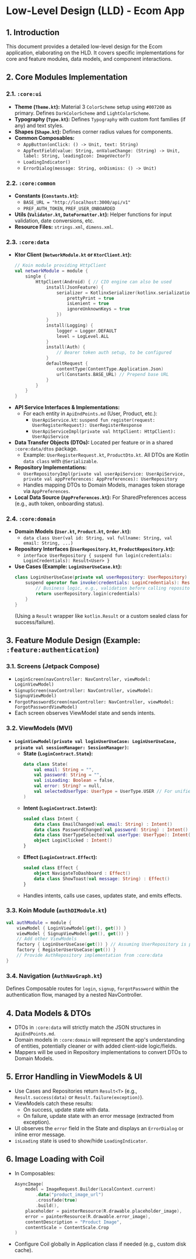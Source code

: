 # Low-Level Design (LLD) - Ecom App

## 1. Introduction
This document provides a detailed low-level design for the Ecom application, elaborating on the HLD. It covers specific implementations for core and feature modules, data models, and component interactions.

## 2. Core Modules Implementation
### 2.1. `:core:ui`
- **Theme (`Theme.kt`):** Material 3 `ColorScheme` setup using `#007200` as primary. Defines `DarkColorScheme` and `LightColorScheme`.
- **Typography (`Type.kt`):** Defines `Typography` with custom font families (if any) and text styles.
- **Shapes (`Shape.kt`):** Defines corner radius values for components.
- **Common Composables:**
    - `AppButton(onClick: () -> Unit, text: String)`
    - `AppTextField(value: String, onValueChange: (String) -> Unit, label: String, leadingIcon: ImageVector?)`
    - `LoadingIndicator()`
    - `ErrorDialog(message: String, onDismiss: () -> Unit)`

### 2.2. `:core:common`
- **Constants (`Constants.kt`):**
    - `BASE_URL = "http://localhost:3000/api/v1"`
    - `PREF_AUTH_TOKEN`, `PREF_USER_ONBOARDED`
- **Utils (`Validator.kt`, `DateFormatter.kt`):** Helper functions for input validation, date conversions, etc.
- **Resource Files:** `strings.xml`, `dimens.xml`.

### 2.3. `:core:data`
- **Ktor Client (`NetworkModule.kt` or `KtorClient.kt`):**
    ```kotlin
    // Koin module providing HttpClient
    val networkModule = module {
        single {
            HttpClient(Android) { // CIO engine can also be used
                install(JsonFeature) {
                    serializer = KotlinxSerializer(kotlinx.serialization.json.Json {
                        prettyPrint = true
                        isLenient = true
                        ignoreUnknownKeys = true
                    })
                }
                install(Logging) {
                    logger = Logger.DEFAULT
                    level = LogLevel.ALL
                }
                install(Auth) {
                    // Bearer token auth setup, to be configured
                }
                defaultRequest {
                    contentType(ContentType.Application.Json)
                    url(Constants.BASE_URL) // Prepend base URL
                }
            }
        }
    }
    ```
- **API Service Interfaces & Implementations:**
    - For each entity in `ApiEndPoints.md` (User, Product, etc.):
        - `UserApiService.kt`: `suspend fun register(request: UserRegisterRequest): UserRegisterResponse`
        - `UserApiServiceImpl(private val httpClient: HttpClient): UserApiService`
- **Data Transfer Objects (DTOs):** Located per feature or in a shared `:core:data/dtos` package.
    - Example: `UserRegisterRequest.kt`, `ProductDto.kt`. All DTOs are Kotlin `data class` with `@Serializable`.
- **Repository Implementations:**
    - `UserRepositoryImpl(private val userApiService: UserApiService, private val appPreferences: AppPreferences): UserRepository`
    - Handles mapping DTOs to Domain Models, manages token storage via `AppPreferences`.
- **Local Data Source (`AppPreferences.kt`):** For SharedPreferences access (e.g., auth token, onboarding status).

### 2.4. `:core:domain`
- **Domain Models (`User.kt`, `Product.kt`, `Order.kt`):**
    - `data class User(val id: String, val fullname: String, val email: String, ...)`
- **Repository Interfaces (`UserRepository.kt`, `ProductRepository.kt`):**
    - `interface UserRepository { suspend fun login(credentials: LoginCredentials): Result<User> }`
- **Use Cases (Example: `LoginUserUseCase.kt`):**
    ```kotlin
    class LoginUserUseCase(private val userRepository: UserRepository) {
        suspend operator fun invoke(credentials: LoginCredentials): Result<User> {
            // Business logic, e.g., validation before calling repository
            return userRepository.login(credentials)
        }
    }
    ```
    (Using a `Result` wrapper like `kotlin.Result` or a custom sealed class for success/failure).

## 3. Feature Module Design (Example: `:feature:authentication`)
### 3.1. Screens (Jetpack Compose)
- `LoginScreen(navController: NavController, viewModel: LoginViewModel)`
- `SignupScreen(navController: NavController, viewModel: SignupViewModel)`
- `ForgotPasswordScreen(navController: NavController, viewModel: ForgotPasswordViewModel)`
- Each screen observes ViewModel state and sends intents.

### 3.2. ViewModels (MVI)
- **`LoginViewModel(private val loginUserUseCase: LoginUserUseCase, private val sessionManager: SessionManager)`:**
    - **State (`LoginContract.State`):**
        ```kotlin
        data class State(
            val email: String = "",
            val password: String = "",
            val isLoading: Boolean = false,
            val error: String? = null,
            val selectedUserType: UserType = UserType.USER // For unified login
        )
        ```
    - **Intent (`LoginContract.Intent`):**
        ```kotlin
        sealed class Intent {
            data class EmailChanged(val email: String) : Intent()
            data class PasswordChanged(val password: String) : Intent()
            data class UserTypeSelected(val userType: UserType): Intent()
            object LoginClicked : Intent()
        }
        ```
    - **Effect (`LoginContract.Effect`):**
        ```kotlin
        sealed class Effect {
            object NavigateToDashboard : Effect()
            data class ShowToast(val message: String) : Effect()
        }
        ```
    - Handles intents, calls use cases, updates state, and emits effects.

### 3.3. Koin Module (`authDIModule.kt`)
```kotlin
val authModule = module {
    viewModel { LoginViewModel(get(), get()) }
    viewModel { SignupViewModel(get(), get()) }
    // Add other ViewModels
    factory { LoginUserUseCase(get()) } // Assuming UserRepository is provided elsewhere or in a data module
    factory { RegisterUserUseCase(get()) }
    // Provide AuthRepository implementation from :core:data
}
```

### 3.4. Navigation (`AuthNavGraph.kt`)
Defines Composable routes for `login`, `signup`, `forgotPassword` within the authentication flow, managed by a nested NavController.

## 4. Data Models & DTOs
- DTOs in `:core:data` will strictly match the JSON structures in `ApiEndPoints.md`.
- Domain models in `:core:domain` will represent the app's understanding of entities, potentially cleaner or with added client-side logic/fields.
- Mappers will be used in Repository implementations to convert DTOs to Domain Models.

## 5. Error Handling in ViewModels & UI
- Use Cases and Repositories return `Result<T>` (e.g., `Result.success(data)` or `Result.failure(exception)`).
- ViewModels catch these results:
    - On success, update state with data.
    - On failure, update state with an error message (extracted from exception).
- UI observes the `error` field in the State and displays an `ErrorDialog` or inline error message.
- `isLoading` state is used to show/hide `LoadingIndicator`.

## 6. Image Loading with Coil
- In Composables:
  ```kotlin
  AsyncImage(
      model = ImageRequest.Builder(LocalContext.current)
          .data("product_image_url")
          .crossfade(true)
          .build(),
      placeholder = painterResource(R.drawable.placeholder_image),
      error = painterResource(R.drawable.error_image),
      contentDescription = "Product Image",
      contentScale = ContentScale.Crop
  )
  ```
- Configure Coil globally in Application class if needed (e.g., custom disk cache).
